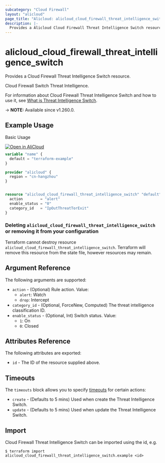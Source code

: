 ```yaml
---
subcategory: "Cloud Firewall"
layout: "alicloud"
page_title: "Alicloud: alicloud_cloud_firewall_threat_intelligence_switch"
description: |-
  Provides a Alicloud Cloud Firewall Threat Intelligence Switch resource.
---
```


# alicloud_cloud_firewall_threat_intelligence_switch

Provides a Cloud Firewall Threat Intelligence Switch resource.

Cloud Firewall Switch Threat Intelligence.

For information about Cloud Firewall Threat Intelligence Switch and how to use it, see [What is Threat Intelligence Switch](https://next.api.alibabacloud.com/document/Cloudfw/2017-12-07/ModifyThreatIntelligenceSwitch).

-> **NOTE:** Available since v1.260.0.

## Example Usage

Basic Usage

<div style="display: block;margin-bottom: 40px;"><div class="oics-button" style="float: right;position: absolute;margin-bottom: 10px;">
  <a href="https://api.aliyun.com/terraform?resource=alicloud_cloud_firewall_threat_intelligence_switch&exampleId=95ce3730-53af-abda-6093-2f86736e8fba622adfd9&activeTab=example&spm=docs.r.cloud_firewall_threat_intelligence_switch.0.95ce373053&intl_lang=EN_US" target="_blank">
    <img alt="Open in AliCloud" src="https://img.alicdn.com/imgextra/i1/O1CN01hjjqXv1uYUlY56FyX_!!6000000006049-55-tps-254-36.svg" style="max-height: 44px; max-width: 100%;">
  </a>
</div></div>

```terraform
variable "name" {
  default = "terraform-example"
}

provider "alicloud" {
  region = "cn-hangzhou"
}


resource "alicloud_cloud_firewall_threat_intelligence_switch" "default" {
  action        = "alert"
  enable_status = "0"
  category_id   = "IpOutThreatTorExit"
}
```

### Deleting `alicloud_cloud_firewall_threat_intelligence_switch` or removing it from your configuration

Terraform cannot destroy resource `alicloud_cloud_firewall_threat_intelligence_switch`. Terraform will remove this resource from the state file, however resources may remain.

## Argument Reference

The following arguments are supported:
* `action` - (Optional) Rule action. Value:
  - `alert`: Watch
  - `drop`: Intercept
* `category_id` - (Optional, ForceNew, Computed) The threat intelligence classification ID.
* `enable_status` - (Optional, Int) Switch status. Value:
  - `1`: On
  - `0`: Closed

## Attributes Reference

The following attributes are exported:
* `id` - The ID of the resource supplied above.

## Timeouts

The `timeouts` block allows you to specify [timeouts](https://developer.hashicorp.com/terraform/language/resources/syntax#operation-timeouts) for certain actions:
* `create` - (Defaults to 5 mins) Used when create the Threat Intelligence Switch.
* `update` - (Defaults to 5 mins) Used when update the Threat Intelligence Switch.

## Import

Cloud Firewall Threat Intelligence Switch can be imported using the id, e.g.

```shell
$ terraform import alicloud_cloud_firewall_threat_intelligence_switch.example <id>
```